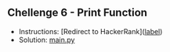 ## Chellenge 6 - Print Function

- Instructions: [Redirect to HackerRank]([label](<../005 - Write a Function/README.md>))
- Solution: [main.py](./main.py)
